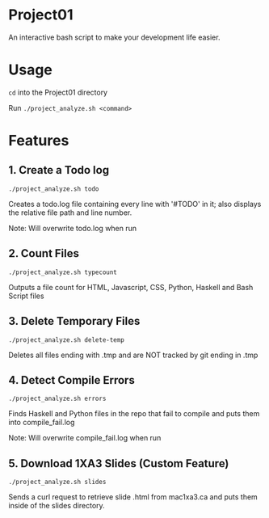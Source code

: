 # Project01
An interactive bash script to make your development life easier.

# Usage
`cd` into the Project01 directory

Run `./project_analyze.sh <command>`

# Features

## 1. Create a Todo log

`./project_analyze.sh todo`

Creates a todo.log file containing every line with '#TODO' in it; also displays the relative file path and line number.

Note: Will overwrite todo.log when run

## 2. Count Files

`./project_analyze.sh typecount`

Outputs a file count for HTML, Javascript, CSS, Python, Haskell and Bash Script files

## 3. Delete Temporary Files

`./project_analyze.sh delete-temp`

Deletes all files ending with .tmp and are NOT tracked by git ending in .tmp

## 4. Detect Compile Errors

`./project_analyze.sh errors`

Finds Haskell and Python files in the repo that fail to compile and puts them into compile_fail.log

Note: Will overwrite compile_fail.log when run


## 5. Download 1XA3 Slides (Custom Feature)

`./project_analyze.sh slides`

Sends a curl request to retrieve slide .html from mac1xa3.ca and puts them inside of the slides directory.
